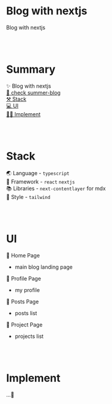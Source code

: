 # Blog with nextjs
Blog with nextjs

<br />
<br />

# Summary
✨ Blog with nextjs  
[🚀 check summer-blog](https://summer-blog.vercel.app/)  
[⚒️ Stack](#stack)  
[💻 UI](#ui)  
[🧑‍💻 Implement](#implement)

<br />
<br />

# Stack
🌏 Language - `typescript`  
🎈 Framework - `react` `nextjs`  
📚 Libraries - `next-contentlayer` for mdx  
🎀 Style - `tailwind`  
<!-- 💾 DBMS - mysql -->

<br />
<br />

# UI
📄 Home Page  
- main blog landing page

📄 Profile Page
- my profile

📄 Posts Page
- posts list

📄 Project Page
- projects list

<br />
<br />

# Implement
...🌱